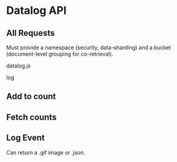 
# Datalog API

## All Requests

Must provide a namespace (security, data-sharding) 
and a bucket (document-level grouping for co-retrieval).

datalog.js

log

## Add to count

## Fetch counts

## Log Event

Can return a .gif image or .json.

